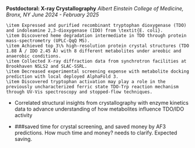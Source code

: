 **Postdoctoral: X-ray Crystallography**
*Albert Einstein College of Medicine, Bronx, NY*
*June 2024 - February 2025*

    \item Expressed and purified recombinant tryptophan dioxygenase (TDO) and indoleamine 2,3-dioxygenase (IDO) from \textit{E. coli}.
    \item Discovered heme degradation intermediate in TDO through protein mass-spectrometry (UPLC-QqQ MS).
    \item Achieved top 3\% high-resolution protein crystal structures (TDO 1.88 Å / IDO 2.45 Å) with 8 different metabolites under areobic and anaerobic conditions.
    \item Collected X-ray diffraction data from synchrotron facilities at Brookhaven NSLS2 and SLAC-SSRL.
    \item Decreased experimental screening expense with metabolite docking prediction with local deployed AlphaFold 3.
    \item Discovered tryptophan activation may play a role in the previously uncharacterized ferric state TDO-Trp reaction mechanism through UV-Vis spectroscopy and stopped-flow techniques.



- Correlated structural insights from crystallography with enzyme kinetics data to advance understanding of how metabolites influence TDO/IDO activity

- ###saved time for crystal screening, and saved money by AF3 predictions. How much time and money? needs to clarify. Expected saving. 
